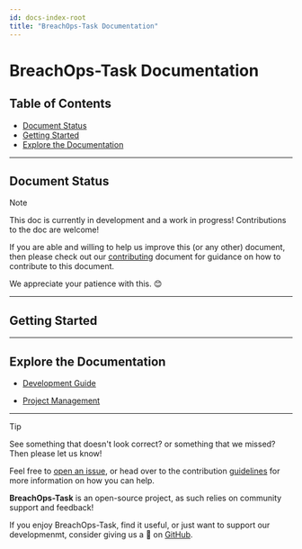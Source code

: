 ```yaml
---
id: docs-index-root
title: "BreachOps-Task Documentation"
---
```


# BreachOps-Task Documentation <!-- omit from toc -->
<!-- SCRATCH: Rename this doc in my own words -->
<!-- SCRATCH: Opening paragraph explaining the document and section/directory -->

## Table of Contents <!-- omit from toc -->

- [Document Status](#document-status)
- [Getting Started](#getting-started)
- [Explore the Documentation](#explore-the-documentation)

---

## Document Status

> [!NOTE]
>
> This doc is currently in development and a work in progress! Contributions to the doc are welcome!
>
> If you are able and willing to help us improve this (or any other) document, then please check out our
> [contributing](../CONTRIBUTING.md) document for guidance on how to contribute to this document.
>
> We appreciate your patience with this. 😊

---

## Getting Started
<!-- SCRATCH: Introduction to the getting started section -->
<!-- SCRATCH:  -->

---

## Explore the Documentation

- [Development Guide](development/index.md)

- [Project Management](project/index.md)

---

> [!TIP]
>
> See something that doesn't look correct? or something that we missed? Then please let us know!
>
> Feel free to [open an issue](https://github.com/skyeBreach/breachops-task/issues), or head over to the contribution
> [guidelines](../CONTRIBUTING.md) for more information on how you can help.
>

**BreachOps-Task** is an open-source project, as such relies on community support and feedback!

If you enjoy BreachOps-Task, find it useful, or just want to support our developmenmt, consider giving us a 🌟 on
[GitHub](https://github.com/breachops-task).
